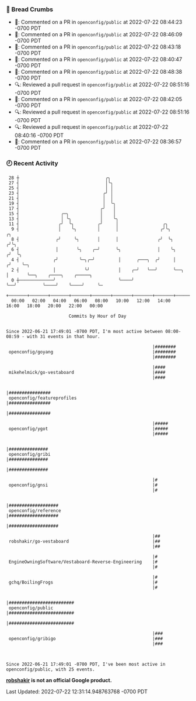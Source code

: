 ### 🍞 Bread Crumbs

 * 💬: Commented on a PR in  `openconfig/public` at 2022-07-22 08:44:23 -0700 PDT
 * 💬: Commented on a PR in  `openconfig/public` at 2022-07-22 08:46:09 -0700 PDT
 * 💬: Commented on a PR in  `openconfig/public` at 2022-07-22 08:43:18 -0700 PDT
 * 💬: Commented on a PR in  `openconfig/public` at 2022-07-22 08:40:47 -0700 PDT
 * 💬: Commented on a PR in  `openconfig/public` at 2022-07-22 08:48:38 -0700 PDT
 * 🔍: Reviewed a pull request in  `openconfig/public` at 2022-07-22 08:51:16 -0700 PDT
 * 💬: Commented on a PR in  `openconfig/public` at 2022-07-22 08:42:05 -0700 PDT
 * 🔍: Reviewed a pull request in  `openconfig/public` at 2022-07-22 08:51:16 -0700 PDT
 * 🔍: Reviewed a pull request in  `openconfig/public` at 2022-07-22 08:40:16 -0700 PDT
 * 💬: Commented on a PR in  `openconfig/public` at 2022-07-22 08:36:57 -0700 PDT

### 🕘 Recent Activity
```
 28 ┼                                 ╭╮
 27 ┤                                 │╰╮
 25 ┤                                 │ │
 23 ┤                                ╭╯ │
 21 ┤                                │  │
 19 ┤                                │  ╰╮
 17 ┤                               ╭╯   │
 15 ┤                ╭─╮            │    │
 13 ┤                │ ╰╮           │    ╰╮
 11 ┤               ╭╯  ╰╮         ╭╯     │                 ╭╮
  9 ┤               │    ╰╮        │      │                ╭╯╰╮          ╭╮
  8 ┤              ╭╯     ╰╮       │      │               ╭╯  ╰╮        ╭╯╰╮
  6 ┤              │       ╰╮    ╭─╯      ╰╮              │    ╰╮      ╭╯  ╰╮
  4 ┤             ╭╯        ╰─╮╭─╯         │      ╭───╮  ╭╯     │     ╭╯    ╰─╮
  2 ┤             │           ╰╯           │    ╭─╯   ╰──╯      ╰──╮  │       ╰──╮    ╭────╮    ╭─────╮
  0 ┼─────────────╯                        ╰────╯                  ╰──╯          ╰────╯    ╰────╯     ╰─
    +───────+───────+───────+───────+───────+───────+───────+───────+───────+───────+───────+───────+────
  00:00   02:00   04:00   06:00   08:00   10:00   12:00   14:00   16:00   18:00   20:00   22:00   00:00   

						Commits by Hour of Day


Since 2022-06-21 17:49:01 -0700 PDT, I'm most active between 08:00-08:59 - with 31 events in that hour.

```



```
                                                        |########
 openconfig/goyang                                      |########
                                                        |########

                                                        |####
 mikehelmick/go-vestaboard                              |####
                                                        |####

                                                        |################
 openconfig/featureprofiles                             |################
                                                        |################

                                                        |#####
 openconfig/ygot                                        |#####
                                                        |#####

                                                        |###############
 openconfig/gribi                                       |###############
                                                        |###############

                                                        |#
 openconfig/gnsi                                        |#
                                                        |#

                                                        |###################
 openconfig/reference                                   |###################
                                                        |###################

                                                        |##
 robshakir/go-vestaboard                                |##
                                                        |##

                                                        |#
 EngineOwningSoftware/Vestaboard-Reverse-Engineering    |#
                                                        |#

                                                        |#
 gchq/BoilingFrogs                                      |#
                                                        |#

                                                        |#########################
 openconfig/public                                      |#########################
                                                        |#########################

                                                        |###
 openconfig/gribigo                                     |###
                                                        |###



Since 2022-06-21 17:49:01 -0700 PDT, I've been most active in openconfig/public, with 25 events.

```
**[robshakir](mailto:robjs@google.com) is not an official Google product.**  


Last Updated: 2022-07-22 12:31:14.948763768 -0700 PDT
